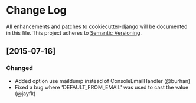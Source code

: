 # Change Log
All enhancements and patches to cookiecutter-django will be documented in this file.
This project adheres to [Semantic Versioning](http://semver.org/).

## [2015-07-16]
### Changed
- Added option use maildump instead of ConsoleEmailHandler (@burhan)
- Fixed a bug where 'DEFAULT_FROM_EMAIL' was used to cast the value (@jayfk)
